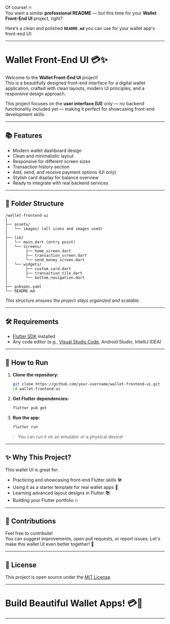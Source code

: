 Of course! 🔥  
You want a similar **professional README** — but this time for your **Wallet Front-End UI** project, right?

Here’s a clean and polished **`README.md`** you can use for your wallet app's front-end UI:

---

# Wallet Front-End UI 💳✨

Welcome to the **Wallet Front-End UI** project!  
This is a beautifully designed front-end interface for a digital wallet application, crafted with clean layouts, modern UI principles, and a responsive design approach.

This project focuses on the **user interface (UI)** only — no backend functionality included yet — making it perfect for showcasing front-end development skills.

---

## 📚 Features

- Modern wallet dashboard design
- Clean and minimalistic layout
- Responsive for different screen sizes
- Transaction history section
- Add, send, and receive payment options (UI only)
- Stylish card display for balance overview
- Ready to integrate with real backend services

---

## 📂 Folder Structure

```
/wallet-frontend-ui
│
├── assets/
│   └── images/ (all icons and images used)
│
├── lib/
│   └── main.dart (entry point)
│   └── screens/
│        ├── home_screen.dart
│        ├── transaction_screen.dart
│        └── send_money_screen.dart
│   └── widgets/
│        ├── custom_card.dart
│        ├── transaction_tile.dart
│        └── bottom_navigation.dart
│
├── pubspec.yaml
└── README.md
```

*This structure ensures the project stays organized and scalable.*

---

## 🛠 Requirements

- [Flutter SDK](https://flutter.dev/docs/get-started/install) installed
- Any code editor (e.g., [Visual Studio Code](https://code.visualstudio.com/), Android Studio, IntelliJ IDEA)

---

## 🚀 How to Run

1. **Clone the repository:**
   ```bash
   git clone https://github.com/your-username/wallet-frontend-ui.git
   cd wallet-frontend-ui
   ```

2. **Get Flutter dependencies:**
   ```bash
   flutter pub get
   ```

3. **Run the app:**
   ```bash
   flutter run
   ```

> You can run it on an emulator or a physical device!

---

## ✨ Why This Project?

This wallet UI is great for:

- Practicing and showcasing front-end Flutter skills 🛠️
- Using it as a starter template for real wallet apps 💸
- Learning advanced layout designs in Flutter 📚
- Building your Flutter portfolio 🔥

---

## 🤝 Contributions

Feel free to contribute!  
You can suggest improvements, open pull requests, or report issues. Let's make this wallet UI even better together! 🌟

---

## 📜 License

This project is open source under the [MIT License](LICENSE).

---

# Build Beautiful Wallet Apps! 💳🚀

---

